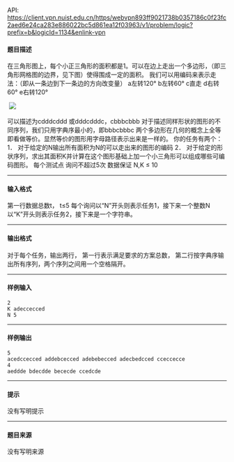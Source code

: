 API: https://client.vpn.nuist.edu.cn/https/webvpn893ff9021738b0357186c0f23fc2aed6e24ca283e886022bc5d861ea12f03963/v1/problem/logic?prefix=b&logicId=1134&enlink-vpn

#### 题目描述

在三角形图上，每个小正三角形的面积都是1。可以在边上走出一个多边形，（即三角形网格图的边界，见下图）使得围成一定的面积。 我们可以用编码来表示走法：（即从一条边到下一条边的方向改变量） a左转120° b左转60° c直走 d右转60° e右转120°

 ![](../file/1134_0.jpg)

可以描述为cdddcddd 或dddcdddc，cbbbcbbb 对于描述同样形状的图形的不同序列，我们只用字典序最小的，即bbbcbbbc 两个多边形在几何的概念上全等即看做等价。显然等价的图形用字母路径表示出来是一样的。 你的任务有两个： 1． 对于给定的N输出所有面积为N的可以走出来的图形的编码 2． 对于给定的形状序列，求出其面积K并计算在这个图形基础上加一个小三角形可以组成哪些可编码图形。 每个测试点 询问不超过5次 数据保证 N,K ≤ 10

---

#### 输入格式

第一行数据总数t， t≤5 每个询问以“N”开头则表示任务1，接下来一个整数N 以“K”开头则表示任务2，接下来是一个字符串。

---

#### 输出格式

对于每个任务，输出两行， 第一行表示满足要求的方案总数， 第二行按字典序输出所有序列，两个序列之间用一个空格隔开。

---

#### 样例输入
```
2
K adeccecced
N 5
```

---

#### 样例输出
```
5
acedccecced addebcecced adebebecced adecbedcced cceccecce
4
aeddde bdecdde bececde ccedcde
```

---

#### 提示

没有写明提示

---

#### 题目来源

没有写明来源